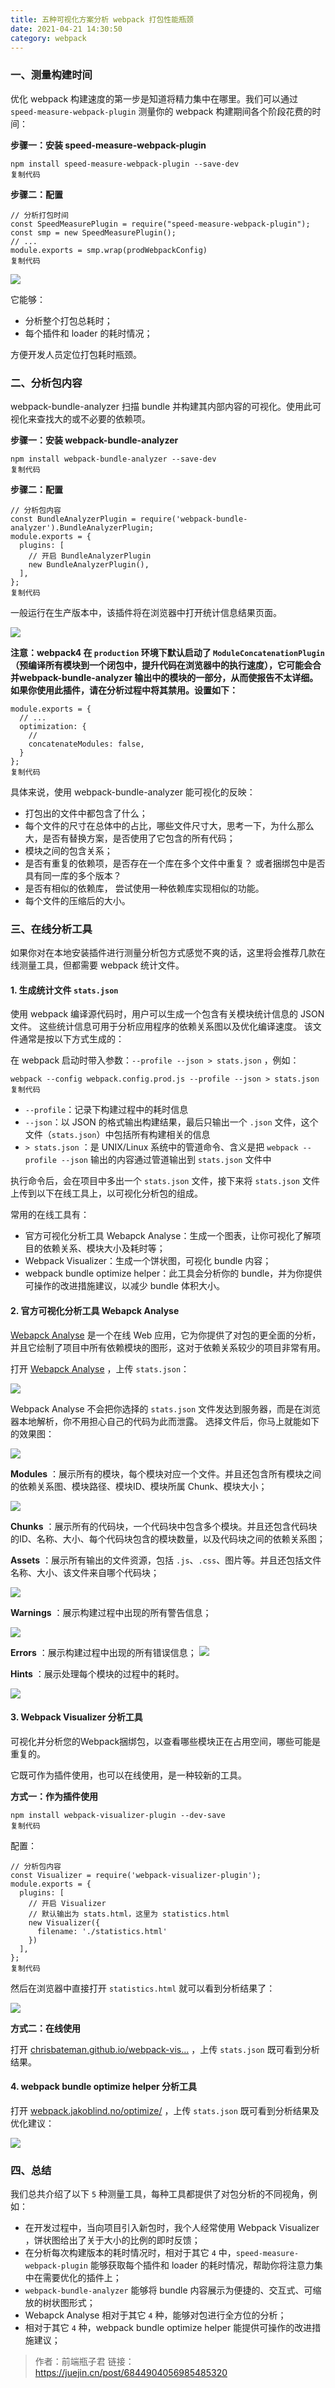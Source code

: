```yaml
---
title: 五种可视化方案分析 webpack 打包性能瓶颈
date: 2021-04-21 14:30:50
category: webpack
---
```

### 一、测量构建时间

优化 webpack 构建速度的第一步是知道将精力集中在哪里。我们可以通过 `speed-measure-webpack-plugin` 测量你的 webpack 构建期间各个阶段花费的时间：

**步骤一：安装 speed-measure-webpack-plugin**

```
npm install speed-measure-webpack-plugin --save-dev
复制代码
```

**步骤二：配置**

```
// 分析打包时间
const SpeedMeasurePlugin = require("speed-measure-webpack-plugin");
const smp = new SpeedMeasurePlugin();
// ...
module.exports = smp.wrap(prodWebpackConfig)
复制代码
```

![](https://upload-images.jianshu.io/upload_images/10024246-f71fb869cd81189a.png?imageMogr2/auto-orient/strip%7CimageView2/2/w/1240)


它能够：

*   分析整个打包总耗时；
*   每个插件和 loader 的耗时情况；

方便开发人员定位打包耗时瓶颈。

### 二、分析包内容

webpack-bundle-analyzer 扫描 bundle 并构建其内部内容的可视化。使用此可视化来查找大的或不必要的依赖项。

**步骤一：安装 webpack-bundle-analyzer**

```
npm install webpack-bundle-analyzer --save-dev
复制代码
```

**步骤二：配置**

```
// 分析包内容
const BundleAnalyzerPlugin = require('webpack-bundle-analyzer').BundleAnalyzerPlugin;
module.exports = {
  plugins: [
    // 开启 BundleAnalyzerPlugin
    new BundleAnalyzerPlugin(),
  ],
};
复制代码
```

一般运行在生产版本中，该插件将在浏览器中打开统计信息结果页面。

![](https://upload-images.jianshu.io/upload_images/10024246-55abc35c2b173da6.png?imageMogr2/auto-orient/strip%7CimageView2/2/w/1240)


**注意：webpack4 在 `production` 环境下默认启动了 `ModuleConcatenationPlugin` （预编译所有模块到一个闭包中，提升代码在浏览器中的执行速度），它可能会合并webpack-bundle-analyzer 输出中的模块的一部分，从而使报告不太详细。 如果你使用此插件，请在分析过程中将其禁用。设置如下：**

```
module.exports = {
  // ...
  optimization: {
    // 
    concatenateModules: false,
  }
};
复制代码
```

具体来说，使用 webpack-bundle-analyzer 能可视化的反映：

*   打包出的文件中都包含了什么；
*   每个文件的尺寸在总体中的占比，哪些文件尺寸大，思考一下，为什么那么大，是否有替换方案，是否使用了它包含的所有代码；
*   模块之间的包含关系；
*   是否有重复的依赖项，是否存在一个库在多个文件中重复？ 或者捆绑包中是否具有同一库的多个版本？
*   是否有相似的依赖库， 尝试使用一种依赖库实现相似的功能。
*   每个文件的压缩后的大小。

### 三、在线分析工具

如果你对在本地安装插件进行测量分析包方式感觉不爽的话，这里将会推荐几款在线测量工具，但都需要 webpack 统计文件。

#### 1\. 生成统计文件 `stats.json`

使用 webpack 编译源代码时，用户可以生成一个包含有关模块统计信息的 JSON 文件。 这些统计信息可用于分析应用程序的依赖关系图以及优化编译速度。 该文件通常是按以下方式生成的：

在 webpack 启动时带入参数：`--profile --json > stats.json` ，例如：

```
webpack --config webpack.config.prod.js --profile --json > stats.json
复制代码
```

*   `--profile`：记录下构建过程中的耗时信息
*   `--json`：以 JSON 的格式输出构建结果，最后只输出一个 `.json` 文件，这个文件（`stats.json`）中包括所有构建相关的信息
*   `> stats.json` ：是 UNIX/Linux 系统中的管道命令、含义是把 `webpack --profile --json` 输出的内容通过管道输出到 `stats.json` 文件中

执行命令后，会在项目中多出一个 `stats.json` 文件，接下来将 `stats.json` 文件上传到以下在线工具上，以可视化分析包的组成。

常用的在线工具有：

*   官方可视化分析工具 Webapck Analyse：生成一个图表，让你可视化了解项目的依赖关系、模块大小及耗时等；
*   Webpack Visualizer：生成一个饼状图，可视化 bundle 内容；
*   webpack bundle optimize helper：此工具会分析你的 bundle，并为你提供可操作的改进措施建议，以减少 bundle 体积大小。

#### 2\. 官方可视化分析工具 Webapck Analyse

[Webapck Analyse](http://webpack.github.io/analyse/) 是一个在线 Web 应用，它为你提供了对包的更全面的分析，并且它绘制了项目中所有依赖模块的图形，这对于依赖关系较少的项目非常有用。

打开 [Webapck Analyse](http://webpack.github.io/analyse/) ，上传 `stats.json`：

![](https://upload-images.jianshu.io/upload_images/10024246-cdf2f57c826f8d8a.png?imageMogr2/auto-orient/strip%7CimageView2/2/w/1240)


Webpack Analyse 不会把你选择的 `stats.json` 文件发达到服务器，而是在浏览器本地解析，你不用担心自己的代码为此而泄露。 选择文件后，你马上就能如下的效果图：

![](https://upload-images.jianshu.io/upload_images/10024246-b4a1cc7f4ec92539.png?imageMogr2/auto-orient/strip%7CimageView2/2/w/1240)


**Modules** ：展示所有的模块，每个模块对应一个文件。并且还包含所有模块之间的依赖关系图、模块路径、模块ID、模块所属 Chunk、模块大小；

![](https://upload-images.jianshu.io/upload_images/10024246-2cf996c3528f9bcb.png?imageMogr2/auto-orient/strip%7CimageView2/2/w/1240)


**Chunks** ：展示所有的代码块，一个代码块中包含多个模块。并且还包含代码块的ID、名称、大小、每个代码块包含的模块数量，以及代码块之间的依赖关系图；

**Assets** ：展示所有输出的文件资源，包括 `.js`、`.css`、图片等。并且还包括文件名称、大小、该文件来自哪个代码块；

![](https://upload-images.jianshu.io/upload_images/10024246-bddc32d51392a614.png?imageMogr2/auto-orient/strip%7CimageView2/2/w/1240)


**Warnings** ：展示构建过程中出现的所有警告信息；

![](https://upload-images.jianshu.io/upload_images/10024246-210b137a0478fa88.png?imageMogr2/auto-orient/strip%7CimageView2/2/w/1240)


**Errors** ：展示构建过程中出现的所有错误信息；
![](https://upload-images.jianshu.io/upload_images/10024246-8a479c1eef699870.png?imageMogr2/auto-orient/strip%7CimageView2/2/w/1240)


**Hints** ：展示处理每个模块的过程中的耗时。

![](https://upload-images.jianshu.io/upload_images/10024246-8f41bdba3a5b0d37.png?imageMogr2/auto-orient/strip%7CimageView2/2/w/1240)


#### 3\. Webpack Visualizer 分析工具

可视化并分析您的Webpack捆绑包，以查看哪些模块正在占用空间，哪些可能是重复的。

它既可作为插件使用，也可以在线使用，是一种较新的工具。

**方式一：作为插件使用**

```
npm install webpack-visualizer-plugin --dev-save
复制代码
```

配置：

```
// 分析包内容
const Visualizer = require('webpack-visualizer-plugin');
module.exports = {
  plugins: [
    // 开启 Visualizer
    // 默认输出为 stats.html，这里为 statistics.html
    new Visualizer({
      filename: './statistics.html'
    })
  ],
};
复制代码
```

然后在浏览器中直接打开 `statistics.html` 就可以看到分析结果了：

![](https://upload-images.jianshu.io/upload_images/10024246-4cecd9f30e511265.gif?imageMogr2/auto-orient/strip)


**方式二：在线使用**

打开 [chrisbateman.github.io/webpack-vis…](http://chrisbateman.github.io/webpack-visualizer/) ，上传 `stats.json` 既可看到分析结果。

#### 4\. webpack bundle optimize helper 分析工具

打开 [webpack.jakoblind.no/optimize/](https://webpack.jakoblind.no/optimize/) ，上传 `stats.json` 既可看到分析结果及优化建议：

![](https://upload-images.jianshu.io/upload_images/10024246-432920dbb121086a.png?imageMogr2/auto-orient/strip%7CimageView2/2/w/1240)


### 四、总结

我们总共介绍了以下 `5` 种测量工具，每种工具都提供了对包分析的不同视角，例如：

*   在开发过程中，当向项目引入新包时，我个人经常使用 Webpack Visualizer ，饼状图给出了关于大小的比例的即时反馈；
*   在分析每次构建版本的耗时情况时，相对于其它 `4` 中，`speed-measure-webpack-plugin` 能够获取每个插件和 loader 的耗时情况，帮助你将注意力集中在需要优化的插件上；
*   `webpack-bundle-analyzer` 能够将 bundle 内容展示为便捷的、交互式、可缩放的树状图形式；
*   Webapck Analyse 相对于其它 `4` 种，能够对包进行全方位的分析；
*   相对于其它 `4` 种，webpack bundle optimize helper 能提供可操作的改进措施建议；

>作者：前端瓶子君
链接：https://juejin.cn/post/6844904056985485320

